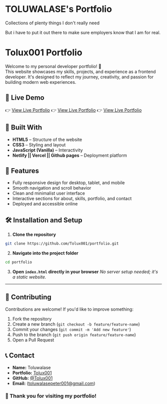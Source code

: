 # TOLUWALASE's Portfolio

Collections of plenty things I don't really need

But i have to put it out there to make sure employers know that I am for real.

# Tolux001 Portfolio

Welcome to my personal developer portfolio! 🚀  
This website showcases my skills, projects, and experience as a frontend developer. It's designed to reflect my journey, creativity, and passion for building modern web experiences.

## 🌟 Live Demo

👉 [View Live Portfolio](https://tolux-portfolio.netlify.app/)
👉 [View Live Portfolio](https://tolux001.vercel.app/)
👉 [View Live Portfolio](https://tolux001.github.io/Portfolio/)

## 🧰 Built With

- **HTML5** – Structure of the website
- **CSS3** – Styling and layout
- **JavaScript (Vanilla)** – Interactivity
- **Netlify || Vercel || Github pages** – Deployment platform

## 🚀 Features

- Fully responsive design for desktop, tablet, and mobile
- Smooth navigation and scroll behavior
- Clean and minimalist user interface
- Interactive sections for about, skills, portfolio, and contact
- Deployed and accessible online

## 🛠️ Installation and Setup

1. **Clone the repository**

```bash
git clone https://github.com/Tolux001/portfolio.git
```

2. **Navigate into the project folder**

```bash
cd portfolio
```

3. **Open `index.html` directly in your browser**
   _No server setup needed; it's a static website._

---

## 🤝 Contributing

Contributions are welcome! If you'd like to improve something:

1. Fork the repository
2. Create a new branch (`git checkout -b feature/feature-name`)
3. Commit your changes (`git commit -m 'Add new feature'`)
4. Push to the branch (`git push origin feature/feature-name`)
5. Open a Pull Request

## 📞 Contact

- **Name:** Toluwalase
- **Portfolio:** [Tolux001](https://tolux-portfolio.netlify.app/)
- **GitHub:** [@Tolux001](https://github.com/Tolux001)
- **Email:** (toluwalasepeter001@gmail.com)

### 💖 Thank you for visiting my portfolio!
